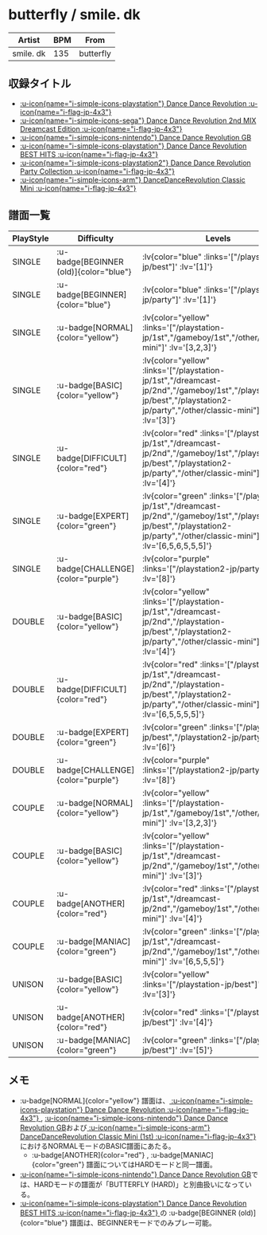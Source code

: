 # butterfly / smile. dk

|Artist|BPM|From|
|------|---|----|
|smile. dk|135|butterfly|

## 収録タイトル

- [ :u-icon{name="i-simple-icons-playstation"} Dance Dance Revolution :u-icon{name="i-flag-jp-4x3"} ](/playstation-jp/1st)
- [ :u-icon{name="i-simple-icons-sega"} Dance Dance Revolution 2nd MIX Dreamcast Edition :u-icon{name="i-flag-jp-4x3"} ](/dreamcast-jp/2nd)
- [ :u-icon{name="i-simple-icons-nintendo"} Dance Dance Revolution GB](/gameboy/1st)
- [ :u-icon{name="i-simple-icons-playstation"} Dance Dance Revolution BEST HITS :u-icon{name="i-flag-jp-4x3"} ](/playstation-jp/best)
- [ :u-icon{name="i-simple-icons-playstation2"} Dance Dance Revolution Party Collection :u-icon{name="i-flag-jp-4x3"} ](/playstation2-jp/party)
- [ :u-icon{name="i-simple-icons-arm"} DanceDanceRevolution Classic Mini :u-icon{name="i-flag-jp-4x3"} ](/other/classic-mini)

## 譜面一覧

|PlayStyle|Difficulty|Levels|Notes|Movie|
|---------|----------|------|-----|-----|
|SINGLE| :u-badge[BEGINNER (old)]{color="blue"} | :lv{color="blue" :links='["/playstation-jp/best"]' :lv='[1]'} |80/0||
|SINGLE| :u-badge[BEGINNER]{color="blue"} | :lv{color="blue" :links='["/playstation2-jp/party"]' :lv='[1]'} |88/0||
|SINGLE| :u-badge[NORMAL]{color="yellow"} | :lv{color="yellow" :links='["/playstation-jp/1st","/gameboy/1st","/other/classic-mini"]' :lv='[3,2,3]'} |138/0||
|SINGLE| :u-badge[BASIC]{color="yellow"} | :lv{color="yellow" :links='["/playstation-jp/1st","/dreamcast-jp/2nd","/gameboy/1st","/playstation-jp/best","/playstation2-jp/party","/other/classic-mini"]' :lv='[3]'} |160/0||
|SINGLE| :u-badge[DIFFICULT]{color="red"} | :lv{color="red" :links='["/playstation-jp/1st","/dreamcast-jp/2nd","/gameboy/1st","/playstation-jp/best","/playstation2-jp/party","/other/classic-mini"]' :lv='[4]'} |160/0||
|SINGLE| :u-badge[EXPERT]{color="green"} | :lv{color="green" :links='["/playstation-jp/1st","/dreamcast-jp/2nd","/gameboy/1st","/playstation-jp/best","/playstation2-jp/party","/other/classic-mini"]' :lv='[6,5,6,5,5,5]'} |213/0||
|SINGLE| :u-badge[CHALLENGE]{color="purple"} | :lv{color="purple" :links='["/playstation2-jp/party"]' :lv='[8]'} |323/4||
|DOUBLE| :u-badge[BASIC]{color="yellow"} | :lv{color="yellow" :links='["/playstation-jp/1st","/dreamcast-jp/2nd","/playstation-jp/best","/playstation2-jp/party","/other/classic-mini"]' :lv='[4]'} |164/0||
|DOUBLE| :u-badge[DIFFICULT]{color="red"} | :lv{color="red" :links='["/playstation-jp/1st","/dreamcast-jp/2nd","/playstation-jp/best","/playstation2-jp/party","/other/classic-mini"]' :lv='[6,5,5,5,5]'} |191/0||
|DOUBLE| :u-badge[EXPERT]{color="green"} | :lv{color="green" :links='["/playstation-jp/best","/playstation2-jp/party"]' :lv='[6]'} |223/0||
|DOUBLE| :u-badge[CHALLENGE]{color="purple"} | :lv{color="purple" :links='["/playstation2-jp/party"]' :lv='[8]'} |326/6||
|COUPLE| :u-badge[NORMAL]{color="yellow"} | :lv{color="yellow" :links='["/playstation-jp/1st","/gameboy/1st","/other/classic-mini"]' :lv='[3,2,3]'} |||
|COUPLE| :u-badge[BASIC]{color="yellow"} | :lv{color="yellow" :links='["/playstation-jp/1st","/dreamcast-jp/2nd","/gameboy/1st","/other/classic-mini"]' :lv='[3]'} |||
|COUPLE| :u-badge[ANOTHER]{color="red"} | :lv{color="red" :links='["/playstation-jp/1st","/dreamcast-jp/2nd","/gameboy/1st","/other/classic-mini"]' :lv='[4]'} |||
|COUPLE| :u-badge[MANIAC]{color="green"} | :lv{color="green" :links='["/playstation-jp/1st","/dreamcast-jp/2nd","/gameboy/1st","/other/classic-mini"]' :lv='[6,5,5,5]'} |||
|UNISON| :u-badge[BASIC]{color="yellow"} | :lv{color="yellow" :links='["/playstation-jp/best"]' :lv='[3]'} |||
|UNISON| :u-badge[ANOTHER]{color="red"} | :lv{color="red" :links='["/playstation-jp/best"]' :lv='[4]'} |||
|UNISON| :u-badge[MANIAC]{color="green"} | :lv{color="green" :links='["/playstation-jp/best"]' :lv='[5]'} |||

## メモ

- :u-badge[NORMAL]{color="yellow"} 譜面は、[ :u-icon{name="i-simple-icons-playstation"} Dance Dance Revolution :u-icon{name="i-flag-jp-4x3"} ](/playstation-jp/1st), [ :u-icon{name="i-simple-icons-nintendo"} Dance Dance Revolution GB](/gameboy/1st)および[ :u-icon{name="i-simple-icons-arm"} DanceDanceRevolution Classic Mini (1st) :u-icon{name="i-flag-jp-4x3"} ](/other/classic-mini#1st)におけるNORMALモードのBASIC譜面にあたる。
  - :u-badge[ANOTHER]{color="red"} , :u-badge[MANIAC]{color="green"} 譜面についてはHARDモードと同一譜面。
- [ :u-icon{name="i-simple-icons-nintendo"} Dance Dance Revolution GB](/gameboy/1st)では、HARDモードの譜面が「BUTTERFLY (HARD)」と別曲扱いになっている。
- [ :u-icon{name="i-simple-icons-playstation"} Dance Dance Revolution BEST HITS :u-icon{name="i-flag-jp-4x3"} ](/playstation-jp/best)の :u-badge[BEGINNER (old)]{color="blue"} 譜面は、BEGINNERモードでのみプレー可能。
